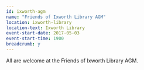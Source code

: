 ```yaml
---
id: ixworth-agm
name: "Friends of Ixworth Library AGM"
location: ixworth-library
location-text: Ixworth Library
event-start-date: 2017-05-03
event-start-time: 1900
breadcrumb: y
---
```


All are welcome at the Friends of Ixworth Library AGM.
